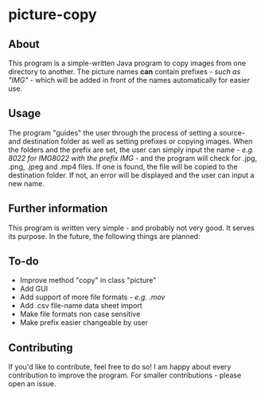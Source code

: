 # picture-copy

## About
This program is a simple-written Java program to copy images from one directory to another. The picture names **can** contain prefixes - *such as "IMG"* - which will be added in front of the names automatically for easier use.

## Usage
The program "guides" the user through the process of setting a source- and destination folder as well as setting prefixes or copying images. When the folders and the prefix are set, the user can simply input the name - *e.g. 8022 for IMG8022 with the prefix IMG* - and the program will check for .jpg, .png, .jpeg and .mp4 files. If one is found, the file will be copied to the destination folder. If not, an error will be displayed and the user can input a new name.

## Further information

This program is written very simple - and probably not very good. It serves its purpose. In the future, the following things are planned:

## To-do
- Improve method "copy" in class "picture"
- Add GUI
- Add support of more file formats - *e.g. .mov*
- Add .csv file-name data sheet import
- Make file formats non case sensitive
- Make prefix easier changeable by user

## Contributing
If you'd like to contribute, feel free to do so! I am happy about every contribution to improve the program. For smaller contributions - please open an issue.
